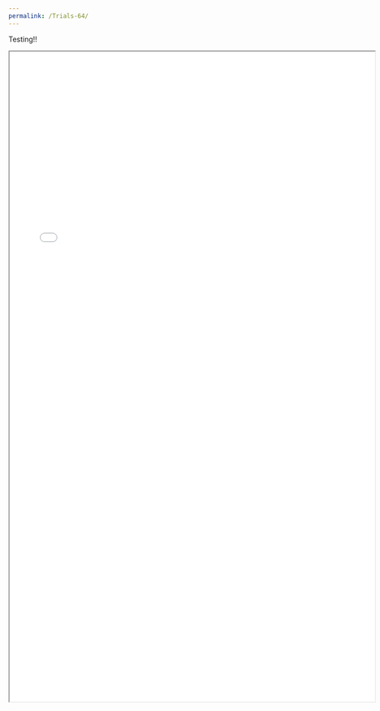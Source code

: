 ```yaml
---
permalink: /Trials-64/
---
```


Testing!!
<iframe src="./Trials64/index.html" name="Trials 64" style="height:1280px;width:720px;" title="Trials 64"></iframe>

